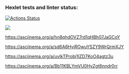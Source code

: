 ### Hexlet tests and linter status:
[![Actions Status](https://github.com/Aatem/python-project-49/workflows/hexlet-check/badge.svg)](https://github.com/Aatem/python-project-49/actions)

<a href="https://codeclimate.com/github/Aatem/python-project-49/maintainability"><img src="https://api.codeclimate.com/v1/badges/2a8fe0d5dc49bd4b390e/maintainability" /></a>

https://asciinema.org/a/hn8qhdOVZ7rd1qHBh07JaGCoY

https://asciinema.org/a/sd6A6HyiROwuYSZY9WrQrmXJY

https://asciinema.org/a/uvIkTProbj1IZD7KoO4agtz3u

https://asciinema.org/a/Bb11KBLYmVU0HyZgt6nndr0rr